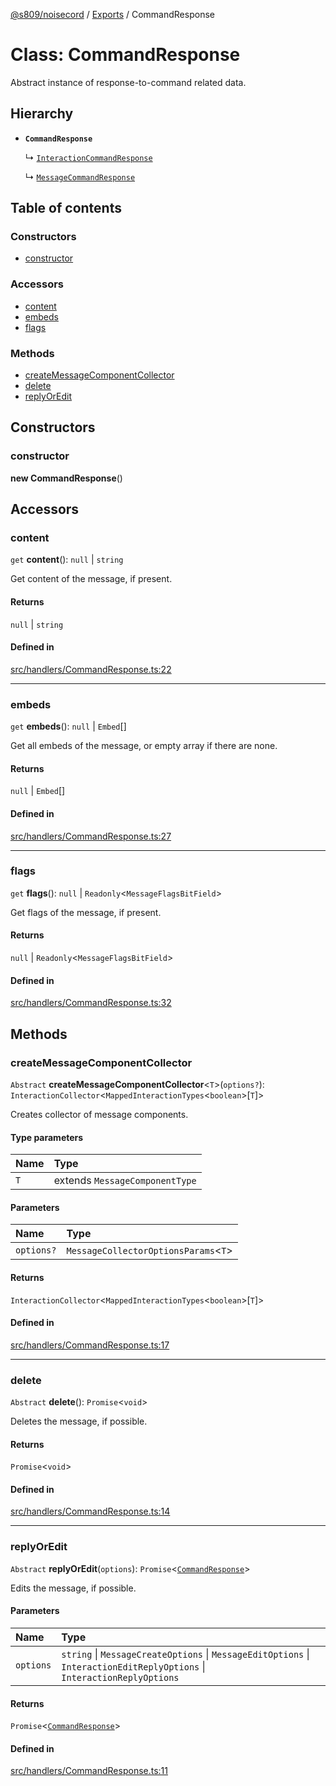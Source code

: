[@s809/noisecord](../README.md) / [Exports](../modules.md) / CommandResponse

# Class: CommandResponse

Abstract instance of response-to-command related data.

## Hierarchy

- **`CommandResponse`**

  ↳ [`InteractionCommandResponse`](InteractionCommandResponse.md)

  ↳ [`MessageCommandResponse`](MessageCommandResponse.md)

## Table of contents

### Constructors

- [constructor](CommandResponse.md#constructor)

### Accessors

- [content](CommandResponse.md#content)
- [embeds](CommandResponse.md#embeds)
- [flags](CommandResponse.md#flags)

### Methods

- [createMessageComponentCollector](CommandResponse.md#createmessagecomponentcollector)
- [delete](CommandResponse.md#delete)
- [replyOrEdit](CommandResponse.md#replyoredit)

## Constructors

### constructor

**new CommandResponse**()

## Accessors

### content

`get` **content**(): ``null`` \| `string`

Get content of the message, if present.

#### Returns

``null`` \| `string`

#### Defined in

[src/handlers/CommandResponse.ts:22](https://github.com/s809/noisecord/blob/6d7ed8b/src/handlers/CommandResponse.ts#L22)

___

### embeds

`get` **embeds**(): ``null`` \| `Embed`[]

Get all embeds of the message, or empty array if there are none.

#### Returns

``null`` \| `Embed`[]

#### Defined in

[src/handlers/CommandResponse.ts:27](https://github.com/s809/noisecord/blob/6d7ed8b/src/handlers/CommandResponse.ts#L27)

___

### flags

`get` **flags**(): ``null`` \| `Readonly`<`MessageFlagsBitField`\>

Get flags of the message, if present.

#### Returns

``null`` \| `Readonly`<`MessageFlagsBitField`\>

#### Defined in

[src/handlers/CommandResponse.ts:32](https://github.com/s809/noisecord/blob/6d7ed8b/src/handlers/CommandResponse.ts#L32)

## Methods

### createMessageComponentCollector

`Abstract` **createMessageComponentCollector**<`T`\>(`options?`): `InteractionCollector`<`MappedInteractionTypes`<`boolean`\>[`T`]\>

Creates collector of message components.

#### Type parameters

| Name | Type |
| :------ | :------ |
| `T` | extends `MessageComponentType` |

#### Parameters

| Name | Type |
| :------ | :------ |
| `options?` | `MessageCollectorOptionsParams`<`T`\> |

#### Returns

`InteractionCollector`<`MappedInteractionTypes`<`boolean`\>[`T`]\>

#### Defined in

[src/handlers/CommandResponse.ts:17](https://github.com/s809/noisecord/blob/6d7ed8b/src/handlers/CommandResponse.ts#L17)

___

### delete

`Abstract` **delete**(): `Promise`<`void`\>

Deletes the message, if possible.

#### Returns

`Promise`<`void`\>

#### Defined in

[src/handlers/CommandResponse.ts:14](https://github.com/s809/noisecord/blob/6d7ed8b/src/handlers/CommandResponse.ts#L14)

___

### replyOrEdit

`Abstract` **replyOrEdit**(`options`): `Promise`<[`CommandResponse`](CommandResponse.md)\>

Edits the message, if possible.

#### Parameters

| Name | Type |
| :------ | :------ |
| `options` | `string` \| `MessageCreateOptions` \| `MessageEditOptions` \| `InteractionEditReplyOptions` \| `InteractionReplyOptions` |

#### Returns

`Promise`<[`CommandResponse`](CommandResponse.md)\>

#### Defined in

[src/handlers/CommandResponse.ts:11](https://github.com/s809/noisecord/blob/6d7ed8b/src/handlers/CommandResponse.ts#L11)
